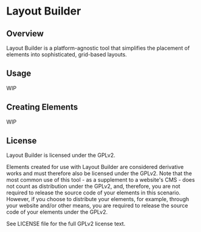 # Layout Builder

## Overview

Layout Builder is a platform-agnostic tool that simplifies the placement of elements into sophisticated, grid-based layouts.

## Usage

WIP

## Creating Elements

WIP

## License

Layout Builder is licensed under the GPLv2.

Elements created for use with Layout Builder are considered derivative works and must therefore also be licensed under the GPLv2. Note that the most common use of this tool - as a supplement to a website's CMS - does not count as distribution under the GPLv2, and, therefore, you are not required to release the source code of your elements in this scenario. However, if you choose to distribute your elements, for example, through your website and/or other means, you are required to release the source code of your elements under the GPLv2.

See LICENSE file for the full GPLv2 license text.